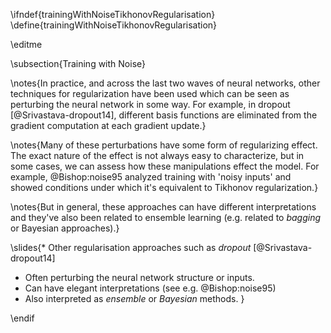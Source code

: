 \ifndef{trainingWithNoiseTikhonovRegularisation}
\define{trainingWithNoiseTikhonovRegularisation}

\editme

\subsection{Training with Noise}

\notes{In practice, and across the last two waves of neural networks, other techniques for regularization have been used which can be seen as perturbing the neural network in some way. For example, in dropout [@Srivastava-dropout14], different basis functions are eliminated from the gradient computation at each gradient update.}

\notes{Many of these perturbations have some form of regularizing effect. The exact nature of the effect is not always easy to characterize, but in some cases, we can assess how these manipulations effect the model. For example, @Bishop:noise95 analyzed training with 'noisy inputs' and showed conditions under which it's equivalent to Tikhonov regularization.}

\notes{But in general, these approaches can have different interpretations and they've also been related to ensemble learning (e.g. related to *bagging* or Bayesian approaches).}

\slides{* Other regularisation approaches such as *dropout* [@Srivastava-dropout14]
* Often perturbing the neural network structure or inputs.
* Can have elegant interpretations (see e.g. @Bishop:noise95)
* Also interpreted as *ensemble* or *Bayesian* methods.
}


\endif
